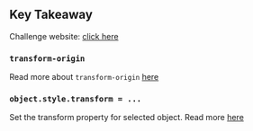 ## Key Takeaway
Challenge website: [click here](https://javascript30project.herokuapp.com/challenge/02/index.html)

### `transform-origin`
Read more about `transform-origin` [here](https://developer.mozilla.org/en-US/docs/Web/CSS/transform-origin)

### `object.style.transform = ...`
Set the transform property for selected object. Read more [here](https://www.w3schools.com/jsref/prop_style_transform.asp)
